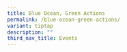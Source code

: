 ```yaml
---
title: Blue Ocean, Green Actions
permalink: /blue-ocean-green-actions/
variant: tiptap
description: ""
third_nav_title: Events
---
```

